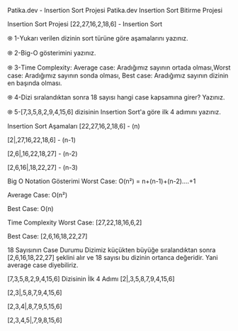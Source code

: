 Patika.dev - Insertion Sort Projesi
Patika.dev Insertion Sort Bitirme Projesi

Insertion Sort Projesi
[22,27,16,2,18,6] - Insertion Sort

֎ 1-Yukarı verilen dizinin sort türüne göre aşamalarını yazınız.

֎ 2-Big-O gösterimini yazınız.

֎ 3-Time Complexity: Average case: Aradığımız sayının ortada olması,Worst case: Aradığımız sayının sonda olması, Best case: Aradığımız sayının dizinin en başında olması.

֎ 4-Dizi sıralandıktan sonra 18 sayısı hangi case kapsamına girer? Yazınız.

֎ 5-[7,3,5,8,2,9,4,15,6] dizisinin Insertion Sort'a göre ilk 4 adımını yazınız.

Insertion Sort Aşamaları
[22,27,16,2,18,6] - (n)

[2|,27,16,22,18,6] - (n-1)

[2,6|,16,22,18,27] - (n-2)

[2,6,16|,18,22,27] - (n-3)

Big O Notation Gösterimi
Worst Case: O(n²) = n+(n-1)+(n-2)....+1

Average Case: O(n²)

Best Case: O(n)

Time Complexity
Worst Case: [27,22,18,16,6,2]

Best Case: [2,6,16,18,22,27]

18 Sayısının Case Durumu
Dizimiz küçükten büyüğe sıralandıktan sonra [2,6,16,18,22,27] şeklini alır ve 18 sayısı bu dizinin ortanca değeridir. Yani average case diyebiliriz.

[7,3,5,8,2,9,4,15,6] Dizisinin İlk 4 Adımı
[2|,3,5,8,7,9,4,15,6]

[2,3|,5,8,7,9,4,15,6]

[2,3,4|,8,7,9,5,15,6]

[2,3,4,5|,7,9,8,15,6]


